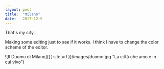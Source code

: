 ```yaml
---
layout: post
title:  "Milano"
date:   2017-12-9
---
```


That's my city.

Making some editing just to see if it works. I think I have to change the color scheme of the editor.

![Il Duomo di Milano]({{ site.url }}/images/duomo.jpg "La città che amo e in cui vivo")
